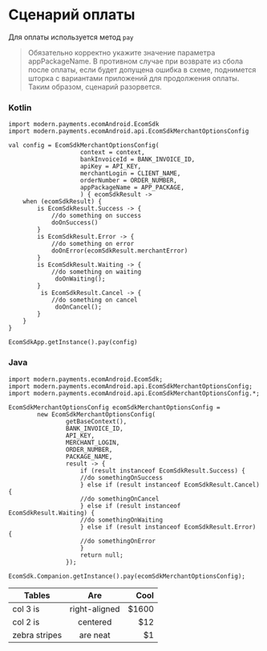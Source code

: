# Сценарий оплаты
Для оплаты используется метод `pay`

> Обязательно корректно укажите значение параметра appPackageName. В противном случае при возврате из сбола после оплаты, если будет допущена ошибка в схеме, поднимется шторка с вариантами приложений для продолжения оплаты. Таким образом, сценарий разорвется.

### Kotlin
```
import modern.payments.ecomAndroid.EcomSdk
import modern.payments.ecomAndroid.api.EcomSdkMerchantOptionsConfig

val config = EcomSdkMerchantOptionsConfig(
                    context = context,
                    bankInvoiceId = BANK_INVOICE_ID,
                    apiKey = API_KEY,
                    merchantLogin = CLIENT_NAME,
                    orderNumber = ORDER_NUMBER,
                    appPackageName = APP_PACKAGE,
                    ) { ecomSdkResult ->
    when (ecomSdkResult) {
        is EcomSdkResult.Success -> {
            //do something on success
            doOnSuccess()   
        }
        is EcomSdkResult.Error -> {
            //do something on error
            doOnError(ecomSdkResult.merchantError)
        }
        is EcomSdkResult.Waiting -> {
            //do something on waiting
             doOnWaiting();
        }
         is EcomSdkResult.Cancel -> {
            //do something on cancel
             doOnCancel();
        }
    }
}

EcomSdkApp.getInstance().pay(config)
```

### Java
```
import modern.payments.ecomAndroid.EcomSdk;
import modern.payments.ecomAndroid.api.EcomSdkMerchantOptionsConfig;
import modern.payments.ecomAndroid.api.EcomSdkMerchantOptionsConfig.*;

EcomSdkMerchantOptionsConfig ecomSdkMerchantOptionsConfig =
        new EcomSdkMerchantOptionsConfig(
                getBaseContext(),
                BANK_INVOICE_ID,
                API_KEY,
                MERCHANT_LOGIN,
                ORDER_NUMBER,
                PACKAGE_NAME,
                result -> {
                    if (result instanceof EcomSdkResult.Success) {
                    //do somethingOnSuccess
                    } else if (result instanceof EcomSdkResult.Cancel) {
                    //do somethingOnCancel
                    } else if (result instanceof EcomSdkResult.Waiting) {
                    //do somethingOnWaiting
                    } else if (result instanceof EcomSdkResult.Error) {
                    //do somethingOnError
                    }
                    return null;
                });

EcomSdk.Companion.getInstance().pay(ecomSdkMerchantOptionsConfig);
```

| Tables        | Are           | Cool  |
| ------------- |:-------------:| -----:|
| col 3 is      | right-aligned | $1600 |
| col 2 is      | centered      |   $12 |
| zebra stripes | are neat      |    $1 |


